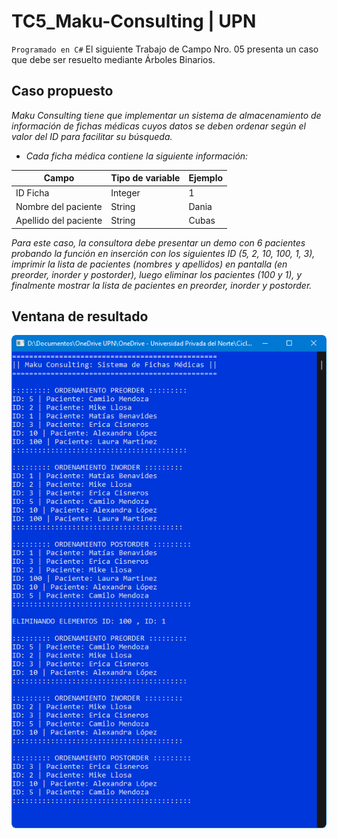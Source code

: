 # TC5_Maku-Consulting | UPN    

`Programado en C#`
El siguiente Trabajo de Campo Nro. 05 presenta un caso que debe ser resuelto mediante Árboles Binarios.    

## Caso propuesto    

*Maku Consulting tiene que implementar un sistema de almacenamiento de información de fichas médicas cuyos datos se deben ordenar según el valor del ID para facilitar su
búsqueda.*    

* *Cada ficha médica contiene la siguiente información:*    

| Campo                  | Tipo de variable   | Ejemplo         |
|------------------------|--------------------|-----------------|
| ID Ficha               | Integer            | 1               |
| Nombre del paciente    | String             | Dania           |
| Apellido del paciente  | String             | Cubas           |  

*Para este caso, la consultora debe presentar un demo con 6 pacientes probando la función en inserción con los siguientes ID (5, 2, 10, 100, 1, 3), imprimir la lista de 
pacientes (nombres y apellidos) en pantalla (en preorder, inorder y postorder), luego eliminar los pacientes (100 y 1), y finalmente mostrar la lista de pacientes en preorder, 
inorder y postorder.*    

## Ventana de resultado    

![Ventana de resultado](https://github.com/jsalvadorz/loading-images/raw/main/ventana_resultado.png)
